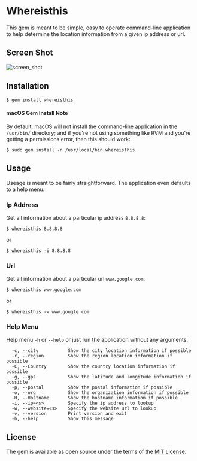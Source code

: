# Whereisthis

This gem is meant to be simple, easy to operate command-line application to help determine the location information from a given ip address or url.

## Screen Shot

![screen_shot](http://i.imgur.com/aUEqpFS.png)

## Installation

    $ gem install whereisthis

#### macOS Gem Install Note

By default, macOS will not install the command-line application in the `/usr/bin/` directory; and if you're not using something like RVM and you're getting a permissions error, then this should work:

    $ sudo gem install -n /usr/local/bin whereisthis

## Usage

Useage is meant to be fairly straightforward. The application even defaults to a help menu.

### Ip Address

Get all information about a particular ip address `8.8.8.8`:

```
$ whereisthis 8.8.8.8
```
or

```
$ whereisthis -i 8.8.8.8
```
### Url

Get all information about a particular url `www.google.com`:

```
$ whereisthis www.google.com
```
or

```
$ whereisthis -w www.google.com
```

### Help Menu

Help menu `-h` or `--help` or just run the application without any arguments:

```
  -c, --city           Show the city location information if possible
  -r, --region         Show the region location information if possible
  -C, --Country        Show the country location information if possible
  -g, --gps            Show the latitude and longitude information if possible
  -p, --postal         Show the postal information if possible
  -o, --org            Show the organization information if possible
  -H, --Hostname       Show the hostname information if possible
  -i, --ip=<s>         Specify the ip address to lookup
  -w, --website=<s>    Specify the website url to lookup
  -v, --version        Print version and exit
  -h, --help           Show this message
```

## License

The gem is available as open source under the terms of the [MIT License](http://opensource.org/licenses/MIT).

